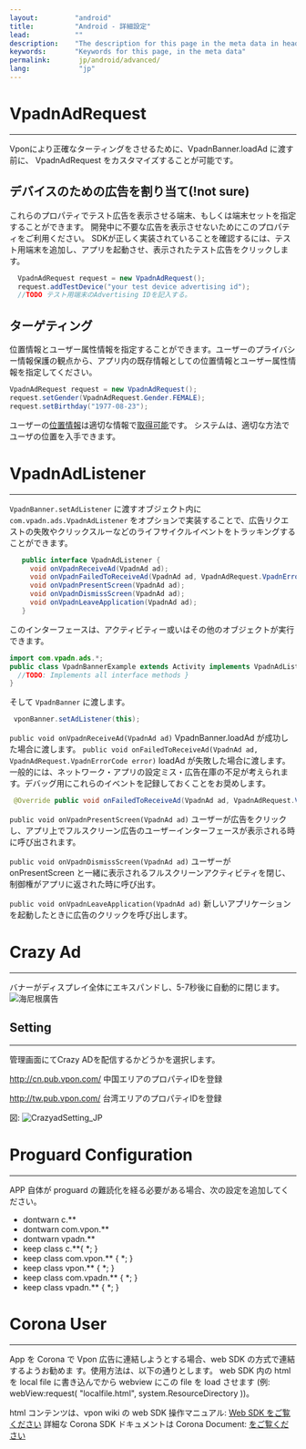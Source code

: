 ```yaml
---
layout:         "android"
title:          "Android - 詳細設定"
lead:           ""
description:    "The description for this page in the meta data in header."
keywords:       "Keywords for this page, in the meta data"
permalink:       jp/android/advanced/
lang:            "jp"
---
```

# VpadnAdRequest
---
  Vponにより正確なターティングをさせるために、VpadnBanner.loadAd に渡す前に、 VpadnAdRequest をカスタマイズすることが可能です。

## デバイスのための広告を割り当て(!not sure)

これらのプロパティでテスト広告を表示させる端末、もしくは端末セットを指定することができます。
開発中に不要な広告を表示させないためにこのプロパティをご利用ください。
SDKが正しく実装されていることを確認するには、テスト用端末を追加し、アプリを起動させ、表示されたテスト広告をクリックします。

```Java
  VpadnAdRequest request = new VpadnAdRequest();
  request.addTestDevice("your test device advertising id");
  //TODO テスト用端末のAdvertising IDを記入する。
```

## ターゲティング

位置情報とユーザー属性情報を指定することができます。ユーザーのプライバシー情報保護の観点から、アプリ内の既存情報としての位置情報とユーザー属性情報を指定してください。

```Java
VpadnAdRequest request = new VpadnAdRequest();
request.setGender(VpadnAdRequest.Gender.FEMALE);
request.setBirthday("1977-08-23");
```
ユーザーの[位置情報](http://developer.android.com/reference/android/location/Location.html)は適切な情報で[取得可能](http://developer.android.com/guide/topics/location/strategies.html)です。 システムは、適切な方法でユーザの位置を入手できます。


# VpadnAdListener
---
`VpadnBanner.setAdListener` に渡すオブジェクト内に `com.vpadn.ads.VpadnAdListener` をオプションで実装することで、広告リクエストの失敗やクリックスルーなどのライフサイクルイベントをトラッキングすることができます。

```java
   public interface VpadnAdListener {
     void onVpadnReceiveAd(VpadnAd ad);
     void onVpadnFailedToReceiveAd(VpadnAd ad, VpadnAdRequest.VpadnErrorCode errorCode);
     void onVpadnPresentScreen(VpadnAd ad);
     void onVpadnDismissScreen(VpadnAd ad);
     void onVpadnLeaveApplication(VpadnAd ad);
   }
```

このインターフェースは、アクティビティー或いはその他のオブジェクトが実行できます。

```java
import com.vpadn.ads.*;
public class VpadnBannerExample extends Activity implements VpadnAdListener {
  //TODO: Implements all interface methods }
}
```

そして `VpadnBanner` に渡します。

```java
 vponBanner.setAdListener(this);
```

`public void onVpadnReceiveAd(VpadnAd ad)`
  VpadnBanner.loadAd が成功した場合に渡します。
`public void onFailedToReceiveAd(VpadnAd ad, VpadnAdRequest.VpadnErrorCode error)`
  loadAd が失敗した場合に渡します。一般的には、ネットワーク・アプリの設定ミス・広告在庫の不足が考えられます。デバッグ用にこれらのイベントを記録しておくことをお奨めします。

```java
 @Override public void onFailedToReceiveAd(VpadnAd ad, VpadnAdRequest.VpadnErrorCode errorCode) { Log.d(MY_LOG_TAG, "failed to receive ad (" + errorCode + ")"); }
```

`public void onVpadnPresentScreen(VpadnAd ad)`
ユーザーが広告をクリックし、アプリ上でフルスクリーン広告のユーザーインターフェースが表示される時に呼び出されます。

`public void onVpadnDismissScreen(VpadnAd ad)`
ユーザーが onPresentScreen と一緒に表示されるフルスクリーンアクティビティを閉じ、制御権がアプリに返された時に呼び出す。

`public void onVpadnLeaveApplication(VpadnAd ad)`
新しいアプリケーションを起動したときに広告のクリックを呼び出します。



# Crazy Ad
---
バナーがディスプレイ全体にエキスパンドし、5-7秒後に自動的に閉じます。
![海尼根廣告]


## Setting
---
管理画面にてCrazy ADを配信するかどうかを選択します。

http://cn.pub.vpon.com/ 中国エリアのプロパティIDを登録

http://tw.pub.vpon.com/ 台湾エリアのプロパティIDを登録

図:
![CrazyadSetting_JP]


# Proguard Configuration
---
APP 自体が proguard の難読化を経る必要がある場合、次の設定を追加してください。<br>
- dontwarn c.\*\* <br>
- dontwarn com.vpon.\*\* <br>
- dontwarn vpadn.\*\* <br>
- keep class c.\*\*{ \*; } <br>
- keep class com.vpon.\*\* { \*; } <br>
- keep class vpon.\*\* { \*; } <br>
- keep class com.vpadn.\*\* { \*; } <br>
- keep class vpadn.\*\* { \*; } <br>


# Corona User
---
App を Corona で Vpon 広告に連結しようとする場合、web SDK の方式で連結するようお勧めま す。使用方法は、以下の通りとします。
web SDK 内の html を local file に書き込んでから webview にこの file を load させます (例: webView:request( "localfile.html", system.ResourceDirectory ))。

html コンテンツは、vpon wiki の web SDK 操作マニュアル: [Web SDK をご覧ください]
詳細な Corona SDK ドキュメントは Corona Document: [をご覧ください]





[海尼根廣告]: {{site.baseurl}}/assets/img/Crazyad.png
[CrazyadSetting_JP]: {{site.baseurl}}/assets/img/CrazyadSetting_JP.png
[Web SDK をご覧ください]: {{site.baseurl}}/jp/web/
[をご覧ください]: http://docs.coronalabs.com/api/library/native/newWebView.html
